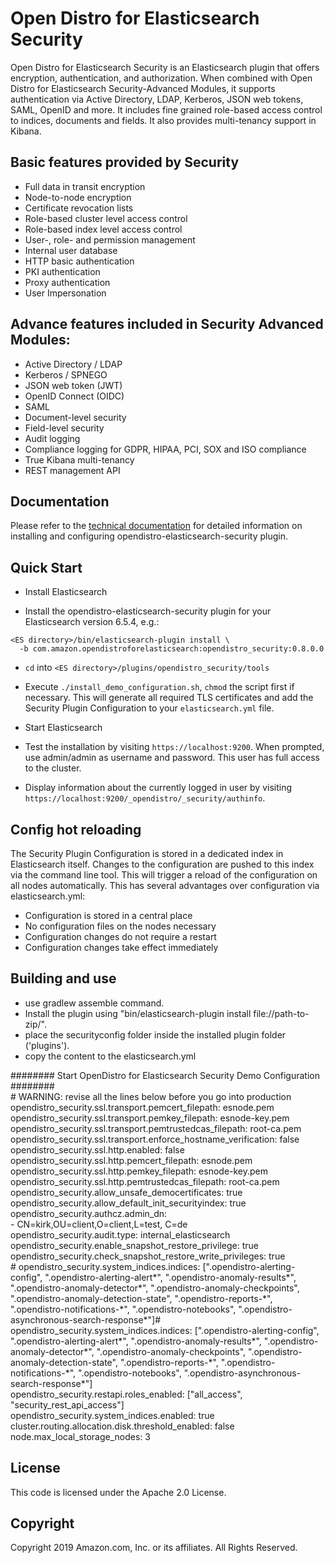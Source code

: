 # Open Distro for Elasticsearch Security

Open Distro for Elasticsearch Security is an Elasticsearch plugin that offers encryption, authentication, and authorization. When combined with Open Distro for Elasticsearch Security-Advanced Modules, it supports authentication via Active Directory, LDAP, Kerberos, JSON web tokens, SAML, OpenID and more. It includes fine grained role-based access control to indices, documents and fields. It also provides multi-tenancy support in Kibana.

## Basic features provided by Security

* Full data in transit encryption
* Node-to-node encryption
* Certificate revocation lists
* Role-based cluster level access control
* Role-based index level access control
* User-, role- and permission management
* Internal user database
* HTTP basic authentication
* PKI authentication
* Proxy authentication
* User Impersonation


## Advance features included in Security Advanced Modules:

* Active Directory / LDAP
* Kerberos / SPNEGO
* JSON web token (JWT)
* OpenID Connect (OIDC)
* SAML
* Document-level security
* Field-level security
* Audit logging 
* Compliance logging for GDPR, HIPAA, PCI, SOX and ISO compliance
* True Kibana multi-tenancy
* REST management API


## Documentation

Please refer to the [technical documentation](https://opendistro.github.io/for-elasticsearch-docs) for detailed information on installing and configuring opendistro-elasticsearch-security plugin.

## Quick Start

* Install Elasticsearch

* Install the opendistro-elasticsearch-security plugin for your Elasticsearch version 6.5.4, e.g.:

```
<ES directory>/bin/elasticsearch-plugin install \
  -b com.amazon.opendistroforelasticsearch:opendistro_security:0.8.0.0
```

* ``cd`` into ``<ES directory>/plugins/opendistro_security/tools``

* Execute ``./install_demo_configuration.sh``, ``chmod`` the script first if necessary. This will generate all required TLS certificates and add the Security Plugin Configuration to your ``elasticsearch.yml`` file. 

* Start Elasticsearch

* Test the installation by visiting ``https://localhost:9200``. When prompted, use admin/admin as username and password. This user has full access to the cluster.

* Display information about the currently logged in user by visiting ``https://localhost:9200/_opendistro/_security/authinfo``.


## Config hot reloading

The Security Plugin Configuration is stored in a dedicated index in Elasticsearch itself. Changes to the configuration are pushed to this index via the command line tool. This will trigger a reload of the configuration on all nodes automatically. This has several advantages over configuration via elasticsearch.yml:

* Configuration is stored in a central place
* No configuration files on the nodes necessary
* Configuration changes do not require a restart
* Configuration changes take effect immediately



## Building and use
* use gradlew assemble command.
* Install the plugin using "bin/elasticsearch-plugin install file://path-to-zip/".
* place the securityconfig folder inside the installed plugin folder ('plugins').
* copy the content to the elasticsearch.yml

<p>
######## Start OpenDistro for Elasticsearch Security Demo Configuration ########<br>
# WARNING: revise all the lines below before you go into production<br>
opendistro_security.ssl.transport.pemcert_filepath: esnode.pem<br>
opendistro_security.ssl.transport.pemkey_filepath: esnode-key.pem<br>
opendistro_security.ssl.transport.pemtrustedcas_filepath: root-ca.pem<br>
opendistro_security.ssl.transport.enforce_hostname_verification: false<br>
opendistro_security.ssl.http.enabled: false<br>
opendistro_security.ssl.http.pemcert_filepath: esnode.pem<br>
opendistro_security.ssl.http.pemkey_filepath: esnode-key.pem<br>
opendistro_security.ssl.http.pemtrustedcas_filepath: root-ca.pem<br>
opendistro_security.allow_unsafe_democertificates: true<br>
opendistro_security.allow_default_init_securityindex: true<br>
opendistro_security.authcz.admin_dn:
<br>
- CN=kirk,OU=client,O=client,L=test, C=de<br>
  opendistro_security.audit.type: internal_elasticsearch<br>
  opendistro_security.enable_snapshot_restore_privilege: true<br>
  opendistro_security.check_snapshot_restore_write_privileges: true<br>
# opendistro_security.system_indices.indices: [".opendistro-alerting-config", ".opendistro-alerting-alert*", ".opendistro-anomaly-results*", ".opendistro-anomaly-detector*", ".opendistro-anomaly-checkpoints", ".opendistro-anomaly-detection-state", ".opendistro-reports-*", ".opendistro-notifications-*", ".opendistro-notebooks", ".opendistro-asynchronous-search-response*"]# opendistro_security.system_indices.indices: [".opendistro-alerting-config", ".opendistro-alerting-alert*", ".opendistro-anomaly-results*", ".opendistro-anomaly-detector*", ".opendistro-anomaly-checkpoints", ".opendistro-anomaly-detection-state", ".opendistro-reports-*", ".opendistro-notifications-*", ".opendistro-notebooks", ".opendistro-asynchronous-search-response*"]<br>
  opendistro_security.restapi.roles_enabled: ["all_access", "security_rest_api_access"]<br>
  opendistro_security.system_indices.enabled: true<br>
cluster.routing.allocation.disk.threshold_enabled: false<br>
node.max_local_storage_nodes: 3</p>

## License

This code is licensed under the Apache 2.0 License. 

## Copyright

Copyright 2019 Amazon.com, Inc. or its affiliates. All Rights Reserved.

